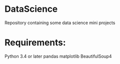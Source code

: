 # DataScience
Repository containing some data science mini projects

Requirements:
=============
Python 3.4 or later
pandas
matplotlib
BeautifulSoup4
